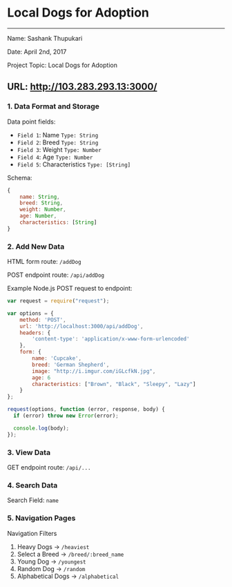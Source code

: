 
# Local Dogs for Adoption

---

Name: Sashank Thupukari

Date: April 2nd, 2017

Project Topic: Local Dogs for Adoption

URL: http://103.283.293.13:3000/
 ---

### 1. Data Format and Storage

Data point fields:
- `Field 1`: Name               `Type: String`
- `Field 2`: Breed              `Type: String`
- `Field 3`: Weight             `Type: Number`
- `Field 4`: Age                `Type: Number`
- `Field 5`: Characteristics    `Type: [String]`

Schema:
```javascript
{
    name: String,
    breed: String,
    weight: Number,
    age: Number,
    characteristics: [String]
}
```

### 2. Add New Data

HTML form route: `/addDog`

POST endpoint route: `/api/addDog`

Example Node.js POST request to endpoint:
```javascript
var request = require("request");

var options = {
    method: 'POST',
    url: 'http://localhost:3000/api/addDog',
    headers: {
        'content-type': 'application/x-www-form-urlencoded'
    },
    form: {
        name: 'Cupcake',
        breed: 'German Shepherd',
        image: "http://i.imgur.com/iGLcfkN.jpg",
        age: 6
        characteristics: ["Brown", "Black", "Sleepy", "Lazy"]
    }
};

request(options, function (error, response, body) {
  if (error) throw new Error(error);

  console.log(body);
});
```

### 3. View Data

GET endpoint route: `/api/...`

### 4. Search Data

Search Field: `name`

### 5. Navigation Pages

Navigation Filters
1. Heavy Dogs -> `/heaviest`
2. Select a Breed -> `/breed/:breed_name`
3. Young Dog -> `/youngest`
4. Random Dog -> `/random`
5. Alphabetical Dogs -> `/alphabetical`
